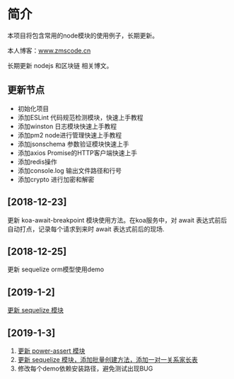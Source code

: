 # 简介
本项目将包含常用的node模块的使用例子，长期更新。
   
本人博客：www.zmscode.cn  

长期更新 nodejs 和区块链 相关博文。

## 更新节点
- 初始化项目
- 添加ESLint 代码规范检测模块，快速上手教程
- 添加winston 日志模块快速上手教程
- 添加pm2 node进行管理快速上手教程
- 添加jsonschema 参数验证模块快速上手
- 添加axios Promise的HTTP客户端快速上手
- 添加redis操作
- 添加console.log 输出文件路径和行号
- 添加crypto 进行加密和解密

## [2018-12-23]
更新 koa-await-breakpoint 模块使用方法。在koa服务中，对 await 表达式前后自动打点，记录每个请求到来时 await 表达式前后的现场.

## [2018-12-25]
更新 sequelize orm模型使用demo

## [2019-1-2]
 [更新 sequelize 模块](https://github.com/ddzyan/node-module-example/tree/master/sequelize)

## [2019-1-3]
1. [更新 power-assert 模块](https://github.com/ddzyan/node-module-example/tree/master/powerAssert)
2. [更新 sequelize 模块，添加批量创建方法，添加一对一关系家长表](https://github.com/ddzyan/node-module-example/tree/master/sequelize)
3. 修改每个demo依赖安装路径，避免测试出现BUG